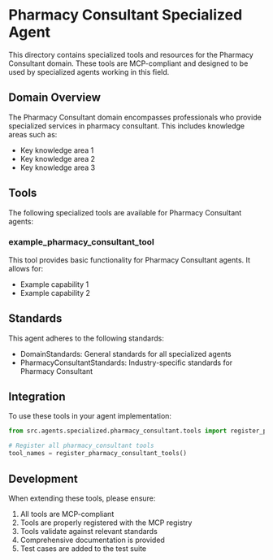 # Pharmacy Consultant Specialized Agent

This directory contains specialized tools and resources for the Pharmacy Consultant domain. These tools are MCP-compliant and designed to be used by specialized agents working in this field.

## Domain Overview

The Pharmacy Consultant domain encompasses professionals who provide specialized services in pharmacy consultant. This includes knowledge areas such as:

- Key knowledge area 1
- Key knowledge area 2
- Key knowledge area 3

## Tools

The following specialized tools are available for Pharmacy Consultant agents:

### example_pharmacy_consultant_tool

This tool provides basic functionality for Pharmacy Consultant agents. It allows for:

- Example capability 1
- Example capability 2

## Standards

This agent adheres to the following standards:

- DomainStandards: General standards for all specialized agents
- PharmacyConsultantStandards: Industry-specific standards for Pharmacy Consultant

## Integration

To use these tools in your agent implementation:

```python
from src.agents.specialized.pharmacy_consultant.tools import register_pharmacy_consultant_tools

# Register all pharmacy_consultant tools
tool_names = register_pharmacy_consultant_tools()
```

## Development

When extending these tools, please ensure:

1. All tools are MCP-compliant
2. Tools are properly registered with the MCP registry
3. Tools validate against relevant standards
4. Comprehensive documentation is provided
5. Test cases are added to the test suite
